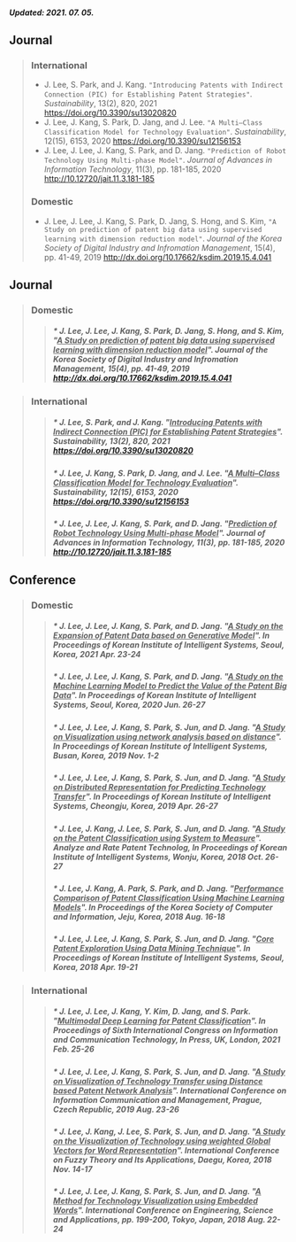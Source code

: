 ##### Updated: 2021. 07. 05.

## **Journal**
> ### **International**
> * J. Lee, S. Park, and J. Kang. `"Introducing Patents with Indirect Connection (PIC) for Establishing Patent Strategies"`. _Sustainability_, 13(2), 820, 2021 <ins><https://doi.org/10.3390/su13020820></ins>
> * J. Lee, J. Kang, S. Park, D. Jang, and J. Lee. `"A Multi–Class Classification Model for Technology Evaluation"`. _Sustainability_, 12(15), 6153, 2020 <ins><https://doi.org/10.3390/su12156153></ins>
> * J. Lee, J. Lee, J. Kang, S. Park, and D. Jang. `"Prediction of Robot Technology Using Multi-phase Model"`. _Journal of Advances in Information Technology_, 11(3), pp. 181-185, 2020 <ins><http://10.12720/jait.11.3.181-185></ins>
> ### **Domestic**
> * J. Lee, J. Lee, J. Kang, S. Park, D. Jang, S. Hong, and S. Kim, `"A Study on prediction of patent big data using supervised learning with dimension reduction model"`. _Journal of the Korea Society of Digital Industry and Infromation Management_, 15(4), pp. 41-49, 2019 <ins><http://dx.doi.org/10.17662/ksdim.2019.15.4.041></ins>
  
## **Journal**

  > ### **Domestic**
>	> ##### * J. Lee, J. Lee, J. Kang, S. Park, D. Jang, S. Hong, and S. Kim, "<ins>A Study on prediction of patent big data using supervised learning with dimension reduction model</ins>". _Journal of the Korea Society of Digital Industry and Infromation Management_, 15(4), pp. 41-49, 2019 <ins><http://dx.doi.org/10.17662/ksdim.2019.15.4.041></ins>

> ### **International**
>	> ##### * J. Lee, S. Park, and J. Kang. "<ins>Introducing Patents with Indirect Connection (PIC) for Establishing Patent Strategies</ins>". _Sustainability_, 13(2), 820, 2021 <ins><https://doi.org/10.3390/su13020820></ins>
>	> ##### * J. Lee, J. Kang, S. Park, D. Jang, and J. Lee. "<ins>A Multi–Class Classification Model for Technology Evaluation</ins>". _Sustainability_, 12(15), 6153, 2020 <ins><https://doi.org/10.3390/su12156153></ins>
>	> ##### * J. Lee, J. Lee, J. Kang, S. Park, and D. Jang. "<ins>Prediction of Robot Technology Using Multi-phase Model</ins>". _Journal of Advances in Information Technology_, 11(3), pp. 181-185, 2020 <ins><http://10.12720/jait.11.3.181-185></ins>

##### 

## **Conference**
  
> ### **Domestic**
> > ##### * J. Lee, J. Lee, J. Kang, S. Park, and D. Jang. "<ins>A Study on the Expansion of Patent Data based on Generative Model</ins>". In _Proceedings of Korean Institute of Intelligent Systems_, Seoul, Korea, 2021 Apr. 23-24
>	> ##### * J. Lee, J. Lee, J. Kang, S. Park, and D. Jang. "<ins>A Study on the Machine Learning Model to Predict the Value of the Patent Big Data</ins>". In _Proceedings of Korean Institute of Intelligent Systems_, Seoul, Korea, 2020 Jun. 26-27
>	> ##### * J. Lee, J. Lee, J. Kang, S. Park, S. Jun, and D. Jang. "<ins>A Study on Visualization using network analysis based on distance</ins>". In _Proceedings of Korean Institute of Intelligent Systems_, Busan, Korea, 2019 Nov. 1-2
>	> ##### * J. Lee, J. Lee, J. Kang, S. Park, S. Jun, and D. Jang. "<ins>A Study on Distributed Representation for Predicting Technology Transfer</ins>". In _Proceedings of Korean Institute of Intelligent Systems_, Cheongju, Korea, 2019 Apr. 26-27
>	> ##### * J. Lee, J. Kang, J. Lee, S. Park, S. Jun, and D. Jang. "<ins>A Study on the Patent Classification using System to Measure</ins>". Analyze and Rate Patent Technolog, In _Proceedings of Korean Institute of Intelligent Systems, Wonju_, Korea, 2018 Oct. 26-27
>	> ##### * J. Lee, J. Kang, A. Park, S. Park, and D. Jang. "<ins>Performance Comparison of Patent Classification Using Machine Learning Models</ins>". In _Proceedings of the Korea Society of Computer and Information_, Jeju, Korea, 2018 Aug. 16-18
>	> ##### * J. Lee, J. Lee, J. Kang, S. Park, S. Jun, and D. Jang. "<ins>Core Patent Exploration Using Data Mining Technique</ins>". In _Proceedings of Korean Institute of Intelligent Systems_, Seoul, Korea, 2018 Apr. 19-21
  
> ### **International**
> > ##### * J. Lee, J. Lee, J. Kang, Y. Kim, D. Jang, and S. Park. "<ins>Multimodal Deep Learning for Patent Classification</ins>". In _Proceedings of Sixth International Congress on Information and Communication Technology_, _In Press_, UK, London, 2021 Feb. 25-26
>	> ##### * J. Lee, J. Lee, J. Kang, S. Park, S. Jun, and D. Jang. "<ins>A Study on Visualization of Technology Transfer using Distance based Patent Network Analysis</ins>". International Conference on Information Communication and Management, Prague, Czech Republic, 2019 Aug. 23-26
>	> ##### * J. Lee, J. Kang, J. Lee, S. Park, S. Jun, and D. Jang. "<ins>A Study on the Visualization of Technology using weighted Global Vectors for Word Representation</ins>". International Conference on Fuzzy Theory and Its Applications, Daegu, Korea, 2018 Nov. 14-17  
>	> ##### * J. Lee, J. Lee, J. Kang, S. Park, S. Jun, and D. Jang. "<ins>A Method for Technology Visualization using Embedded Words</ins>". International Conference on Engineering, Science and Applications, pp. 199-200, Tokyo, Japan, 2018 Aug. 22-24
